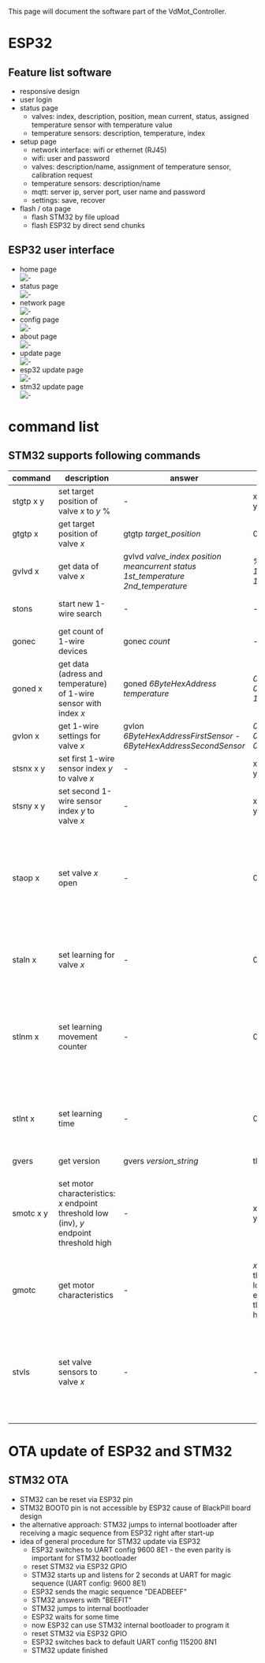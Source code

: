 This page will document the software part of the VdMot_Controller.

# ESP32
## Feature list software
- responsive design
- user login
- status page
  - valves: index, description, position, mean current, status, assigned temperature sensor with temperature value
  - temperature sensors: description, temperature, index
- setup page
  - network interface: wifi or ethernet (RJ45)
  - wifi: user and password
  - valves: description/name, assignment of temperature sensor, calibration request
  - temperature sensors: description/name
  - mqtt: server ip, server port, user name and password
  - settings: save, recover
- flash / ota page
  - flash STM32 by file upload
  - flash ESP32 by direct send chunks

## ESP32 user interface
- home page  
  ![-](./software_esp32/media/home.png "home page")
- status page  
  ![-](./software_esp32/media/status_page.png "status page")
- network page  
  ![-](./software_esp32/media/network.png "network page")
- config page  
  ![-](./software_esp32/media/config.png "config page")
- about page  
  ![-](./software_esp32/media/about.png "about page")
- update page  
  ![-](./software_esp32/media/update.png "update page")
- esp32 update page  
  ![-](./software_esp32/media/wt32Update.png "update esp32 page")
- stm32 update page  
  ![-](./software_esp32/media/stm32Update.png "update stm32 page")


# command list
## STM32 supports following commands
|command|description|answer|units|comment|
|---|---|---|---|---|
|stgtp x y|set target position of valve *x* to *y* %|-|x=0...11, y=0...100%||
|gtgtp x|get target position of valve *x*|gtgtp *target_position*|0...100%||
|gvlvd x|get data of valve *x*|gvlvd *valve_index position meancurrent status 1st_temperature 2nd_temperature*|*% mA - 1/10°C 1/10°C*||
|stons|start new 1-wire search|-|-|get result via *gonec* and *goned*|
|gonec|get count of 1-wire devices|gonec *count*|*-*||
|goned x|get data (adress and temperature) of 1-wire sensor with index *x*|goned *6ByteHexAddress temperature*|*0x 0x 0x 0x 0x 0x 1/10°C*||
|gvlon x|get 1-wire settings for valve *x*|gvlon *6ByteHexAddressFirstSensor* - *6ByteHexAddressSecondSensor*|*0x 0x 0x 0x 0x 0x 0x 0x 0x 0x 0x 0x*||
|stsnx x y|set first 1-wire sensor index *y* to valve *x*|-|x=0...11, y=0...33|will be saved in eeprom|
|stsny x y|set second 1-wire sensor index *y* to valve *x*|-|x=0...11, y=0...33|will be saved in eeprom|
|staop x|set valve *x* open|-|0...11, 255|usefull for installation, opens quickly one (x) or all valves (x=255) so they can be mounted|
|staln x|set learning for valve *x*|-|0...11, 255|performs learning cycle for one (x) or all valves (x=255)|
|stlnm x|set learning movement counter|-|0...32000|after x movement requests to valve a new learning cycle will be perfomed|
|stlnt x|set learning time|-|0...1000000|after x seconds a new learning cycle will be perfomed|
|gvers|get version|gvers *version_string*|tbd||
|smotc x y|set motor characteristics: *x* endpoint threshold low (inv), *y* endpoint threshold high|-|x=5...50 y=5...50|endpoint detection will be performed with these current values, will be saved in eeprom|
|gmotc|get motor characteristics|-|*x* endpoint threshold low (inv), *y* endpoint threshold high|see *smotc*|
|stvls|set valve sensors to valve *x*|-|-|example: 'stvls 1 00-00-00-00-00-00-00-00 00-00-00-00-00-00-00-00 '|


# OTA update of ESP32 and STM32
## STM32 OTA
- STM32 can be reset via ESP32 pin
- STM32 BOOT0 pin is not accessible by ESP32 cause of BlackPill board design
- the alternative approach: STM32 jumps to internal bootloader after receiving a magic sequence from ESP32 right after start-up
- idea of general procedure for STM32 update via ESP32
  - ESP32 switches to UART config 9600 8E1 - the even parity is important for STM32 bootloader
  - reset STM32 via ESP32 GPIO
  - STM32 starts up and listens for 2 seconds at UART for magic sequence (UART config: 9600 8E1)
  - ESP32 sends the magic sequence "DEADBEEF"
  - STM32 answers with "BEEFIT"
  - STM32 jumps to internal bootloader
  - ESP32 waits for some time
  - now ESP32 can use STM32 internal bootloader to program it
  - reset STM32 via ESP32 GPIO
  - ESP32 switches back to default UART config 115200 8N1
  - STM32 update finished
